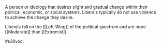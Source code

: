 A person or ideology that desires slight and gradual change within their political, economic, or social systems. Liberals typically do not use violence to achieve the change they desire.

Liberals fall on the [[Left-Wing]] of the political spectrum and are more [[Moderate]] than [[Extremist]].

#s30vocl 